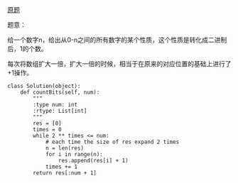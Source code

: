 [原题](https://leetcode.com/problems/counting-bits/)

题意：

给一个数字n，给出从0-n之间的所有数字的某个性质，这个性质是转化成二进制后，1的个数。

每次将数组扩大一倍，扩大一倍的时候，相当于在原来的对应位置的基础上进行了+1操作。

```
class Solution(object):
    def countBits(self, num):
        """
        :type num: int
        :rtype: List[int]
        """
        res = [0]
        times = 0
        while 2 ** times <= num:
            # each time the size of res expand 2 times
            n = len(res)
            for i in range(n):
                res.append(res[i] + 1)
            times += 1
        return res[:num + 1]
```